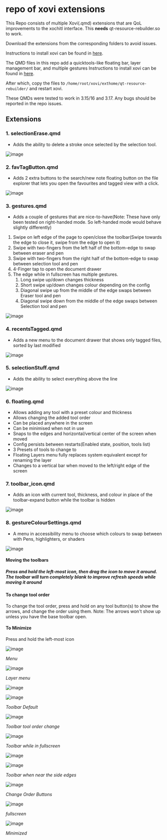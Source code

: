 # repo of xovi extensions

This Repo consists of multiple Xovi(.qmd) extensions that are QoL improvements to the xochitl interface. This **needs** qt-resource-rebuilder.so to work.

Download the extensions from the corresponding folders to avoid issues. 

Instructions to install xovi can be found in [here](https://github.com/asivery/rmpp-xovi-extensions/blob/master/INSTALL.MD). 

The QMD files in this repo add a quicktools-like floating bar, layer management bar, and multiple gestures 
Instructions to install xovi can be found in [here](https://github.com/asivery/rmpp-xovi-extensions/blob/master/INSTALL.MD). 

After which, copy the files to `/home/root/xovi/exthome/qt-resource-rebuilder/` and restart xovi. 

These QMDs were tested to work in 3.15/16 and 3.17. Any bugs should be reported in the repo issues. 


## Extensions

### 1. selectionErase.qmd
- Adds the ability to delete a stroke once selected by the selection tool.
  
![image](images/DelStroke.png)

### 2. favTagButton.qmd
- Adds 2 extra buttons to the search/new note floating button on the file explorer that lets you
open the favourites and tagged view with a click.

![image](images/favTagButton.png)

### 3. gestures.qmd
- Adds a couple of gestures that are nice-to-have(Note: These have only been tested on right-handed mode. So left-handed mode would behave slightly differently)
1. Swipe on left edge of the page to open/close the toolbar(Swipe towards the edge to close it, swipe from the edge to open it)
2. Swipe with two-fingers from the left half of the bottom-edge to swap between eraser and pen
3. Swipe with two-fingers from the right half of the bottom-edge to swap between selection tool and pen
4. 4-Finger tap to open the document drawer
5. The edge while in fullscreen has multiple gestures. 
	1. Long swipe up/down changes thickness
	2. Short swipe up/down changes colour depending on the config
	3. Diagonal swipe up from the middle of the edge swaps between Eraser tool and pen
	4. Diagonal swipe down from the middle of the edge swaps between Selection tool and pen

![image](images/gestures.png)

### 4. recentsTagged.qmd
- Adds a new menu to the document drawer that shows only tagged files, sorted by last modified

![image](images/RecentsTag.png)

### 5. selectionStuff.qmd
- Adds the ability to select everything above the line

![image](images/selBoth.png)

### 6. floating.qmd
- Allows adding any tool with a preset colour and thickness
- Allows changing the added tool order
- Can be placed anywhere in the screen
- Can be minimised when not in use
- Snaps to the edges and horizontal/vertical center of the screen when moved
- Config persists between restarts(Enabled state, position, tools list)
- 3 Presets of tools to change to
- Floating Layers menu fully replaces system equivalent except for renaming the layer
- Changes to a vertical bar when moved to the left/right edge of the screen


### 7. toolbar_icon.qmd
- Adds an icon with current tool, thickness, and colour in place of the toolbar-expand button while the toolbar is hidden

![image](images/toolbar_icon.png)

### 8. gestureColourSettings.qmd
- A menu in accessibility menu to choose which colours to swap between with Pens, highlighters, or shaders

![image](images/access.png)

#### Moving the toolbars
##### Press and hold the left-most icon, then drag the icon to move it around. The toolbar will turn completely blank to improve refresh speeds while moving it around


#### To change tool order
To change the tool order, press and hold on any tool button(s) to show the arrows, and change the order using them.
Note: The arrows won't show up unless you have the base toolbar open.

#### To Minimize
Press and hold the left-most icon


![image](images/menu.png)

*Menu*

![image](images/layer.png)

*Layer menu*

![image](images/toolbar_hor_add.png)

![image](images/toolbar_hor_rem.png)

*Toolbar Default*

![image](images/toolbar_hor_move.png)

*Toolbar tool order change*

![image](images/toolbarHorFS.png)

*Toolbar while in fullscreen*

![image](images/toolbar_ver_add.png)

![image](images/toolbar_ver_rem.png)


*Toolbar when near the side edges*

![image](images/toolbar_ver_move.png)

*Change Order Buttons*

![image](images/toolbar_ver_fs.png)

*fullscreen*

![image](images/min.png)

*Minimized*
